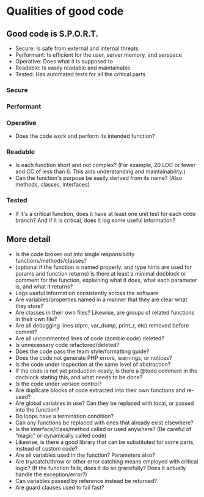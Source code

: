 # Qualities of good code

## Good code is S.P.O.R.T.
- Secure: Is safe from external and internal threats
- Performant: Is efficient for the user, server memory, and serspace
- Operative: Does what it is supposed to
- Readable: Is easily readable and maintainable
- Tested: Has automated tests for all the critical parts

### Secure

### Performant

### Operative
- Does the code work and perform its intended function?

### Readable
- Is each function short and not complex? (For example, 20 LOC or fewer and CC of less than 6. This aids understanding and maintainability.)
- Can the function's purpose be easily derived from its name? (Also methods, classes, interfaces)

### Tested
- If it's a critical function, does it have at least one unit test for each code branch? And if it is critical, does it log some useful information?

## More detail
- Is the code broken out into single responsibility functions/methods/classes?
- (optional if the function is named properly, and type hints are used for params and function returns) Is there at least a minimal docblock or comment for the function, explaining what it does, what each parameter is, and what it returns?
- Logs useful information consistently across the software
- Are variables/properties named in a manner that they are clear what they store?
- Are classes in their own files? Likewise, are groups of related functions in their own file?
- Are all debugging lines (dpm, var_dump, print_r, etc) removed before commit?
- Are all uncommented lines of code (zombie code) deleted?
- Is unnecessary code refactored/deleted?
- Does the code pass the team style/formatting guide?
- Does the code not generate PHP errors, warnings, or notices?
- Is the code under inspection at the same level of abstraction?
- If the code is not yet production-ready, is there a @todo comment in the docblock stating this, and what needs to be done?
- Is the code under version control?
- Are duplicate blocks of code extracted into their own functions and re-used?
- Are global variables in use? Can they be replaced with local, or passed into the function?
- Do loops have a termination condition?
- Can any functions be replaced with ones that already exist elsewhere?
- Is the interface/class/method called or used anywhere? (Be careful of “magic” or dynamically called code)
- Likewise, is there a good library that can be substituted for some parts, instead of custom code?
- Are all variables used in the function? Parameters also?
- Are try/catch/throw or other error catching means employed with critical logic? (If the function fails, does it do so gracefully? Does it actually handle the exception/error?)
- Can variables passed by reference instead be returned?
- Are guard clauses used to fail fast?
